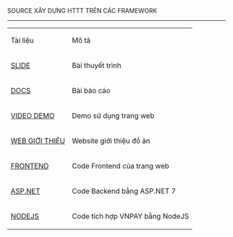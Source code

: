<html>
  <head>
    <meta content="text/html; charset=UTF-8" http-equiv="content-type" />
  </head>
  <body class="c10 doc-content">
    <p class="c7">
      <span class="c6"
        >SOURCE X&Acirc;Y D&#431;&#803;NG HTTT TR&Ecirc;N CA&#769;C
        FRAMEWORK</span
      >
    </p>
    <hr />
    <p class="c4"><span class="c6"></span></p>
    <p class="c4"><span class="c6"></span></p>
    <a id="t.42b770988ecbbd47cfb6f799d5704db80257a3a6"></a><a id="t.0"></a>
    <table class="c11">
      <tr class="c9">
        <td class="c3" colspan="1" rowspan="1">
          <p class="c0"><span class="c8">Ta&#768;i li&ecirc;&#803;u</span></p>
        </td>
        <td class="c3" colspan="1" rowspan="1">
          <p class="c0"><span class="c8">M&ocirc; ta&#777;</span></p>
        </td>
      </tr>
      <tr class="c9">
        <td class="c3" colspan="1" rowspan="1">
          <p class="c0">
            <span class="c2"
              ><a
                class="c5"
                href="https://www.google.com/url?q=https://www.canva.com/design/DAF28Da5d6E/UH6wlakR_TqEXDpj-oTGcw/edit?utm_content%3DDAF28Da5d6E%26utm_campaign%3Ddesignshare%26utm_medium%3Dlink2%26utm_source%3Dsharebutton&amp;sa=D&amp;source=editors&amp;ust=1703235586247397&amp;usg=AOvVaw2FVUirTEOYPz98cbBQvCHH"
                >SLIDE</a
              ></span
            >
          </p>
        </td>
        <td class="c3" colspan="1" rowspan="1">
          <p class="c0">
            <span class="c1">Ba&#768;i thuy&ecirc;&#769;t tri&#768;nh</span>
          </p>
        </td>
      </tr>
      <tr class="c9">
        <td class="c3" colspan="1" rowspan="1">
          <p class="c0">
            <span class="c2"
              ><a
                class="c5"
                href="https://www.google.com/url?q=https://uithcm-my.sharepoint.com/:w:/g/personal/21522541_ms_uit_edu_vn/EQdX2WIJ0SlOsizfJfMG_F0BnBz85m9QergZdeH2Fuhf7A?e%3DXhOlnA&amp;sa=D&amp;source=editors&amp;ust=1703235586248555&amp;usg=AOvVaw1ITfY3vKULbj9fixM0uZr7"
                >DOCS</a
              ></span
            >
          </p>
        </td>
        <td class="c3" colspan="1" rowspan="1">
          <p class="c0">
            <span class="c1">Ba&#768;i ba&#769;o ca&#769;o</span>
          </p>
        </td>
      </tr>
      <tr class="c9">
        <td class="c3" colspan="1" rowspan="1">
          <p class="c0">
            <span class="c2"
              ><a
                class="c5"
                href="https://www.google.com/url?q=https://www.youtube.com/watch?v%3DwmQVTI7Z5vQ%26ab_channel%3Dh_sangg&amp;sa=D&amp;source=editors&amp;ust=1703235586249560&amp;usg=AOvVaw1Dhvy6iKksvksHa0ZgUWX_"
                >VIDEO DEMO</a
              ></span
            >
          </p>
        </td>
        <td class="c3" colspan="1" rowspan="1">
          <p class="c0">
            <span class="c1">Demo s&#432;&#777; du&#803;ng trang web</span>
          </p>
        </td>
      </tr>
      <tr class="c9">
        <td class="c3" colspan="1" rowspan="1">
          <p class="c0">
            <span class="c2"
              ><a
                class="c5"
                href="https://www.google.com/url?q=https://website-introduction.vercel.app/framework&amp;sa=D&amp;source=editors&amp;ust=1703235586250554&amp;usg=AOvVaw0tFXqcAeirWxshp44qBvRu"
                >WEB GI&#416;&#769;I THI&Ecirc;&#803;U</a
              ></span
            >
          </p>
        </td>
        <td class="c3" colspan="1" rowspan="1">
          <p class="c0">
            <span class="c1"
              >Website gi&#417;&#769;i thi&ecirc;&#803;u &#273;&ocirc;&#768;
              a&#769;n</span
            >
          </p>
        </td>
      </tr>
      <tr class="c9">
        <td class="c3" colspan="1" rowspan="1">
          <p class="c0">
            <span class="c2"
              ><a
                class="c5"
                href="https://www.google.com/url?q=https://github.com/hSangg/tech-product-front-end&amp;sa=D&amp;source=editors&amp;ust=1703235586251379&amp;usg=AOvVaw2DsnIvN2C1JgwXm-WZjd9F"
                >FRONTEND</a
              ></span
            >
          </p>
        </td>
        <td class="c3" colspan="1" rowspan="1">
          <p class="c0">
            <span class="c1">Code Frontend cu&#777;a trang web</span>
          </p>
        </td>
      </tr>
      <tr class="c9">
        <td class="c3" colspan="1" rowspan="1">
          <p class="c0">
            <span class="c2"
              ><a
                class="c5"
                href="https://www.google.com/url?q=https://github.com/hSangg/tech-product-back-end&amp;sa=D&amp;source=editors&amp;ust=1703235586252100&amp;usg=AOvVaw0aH6dqlpwmiB4okBlZPrrm"
                >ASP.NET</a
              ></span
            >
          </p>
        </td>
        <td class="c3" colspan="1" rowspan="1">
          <p class="c0">
            <span class="c1">Code Backend b&#259;&#768;ng ASP.NET 7</span>
          </p>
        </td>
      </tr>
      <tr class="c9">
        <td class="c3" colspan="1" rowspan="1">
          <p class="c0">
            <span class="c2"
              ><a
                class="c5"
                href="https://www.google.com/url?q=https://github.com/hSangg/vnpay_for_TTECH&amp;sa=D&amp;source=editors&amp;ust=1703235586253113&amp;usg=AOvVaw1e1NxqNa2fWGFkvl3dK_8P"
                >NODEJS</a
              ></span
            >
          </p>
        </td>
        <td class="c3" colspan="1" rowspan="1">
          <p class="c0">
            <span class="c1"
              >Code ti&#769;ch h&#417;&#803;p VNPAY b&#259;&#768;ng NodeJS</span
            >
          </p>
        </td>
      </tr>
    </table>
    <p class="c4"><span class="c6"></span></p>
  </body>
</html>
